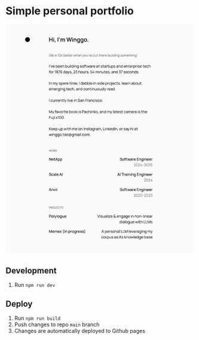 # Simple personal portfolio

![Front page](./assets/preview.png)

## Development
1. Run `npm run dev`

## Deploy

1. Run `npm run build`
2. Push changes to repo `main` branch
3. Changes are automatically deployed to Github pages
